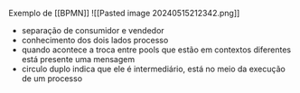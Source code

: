 Exemplo de [[BPMN]]
![[Pasted image 20240515212342.png]]
- separação de consumidor e vendedor
- conhecimento dos dois lados processo 
- quando acontece a troca entre pools que estão em contextos diferentes está presente uma mensagem
- circulo duplo indica que ele é intermediário, está no meio da execução de um processo
